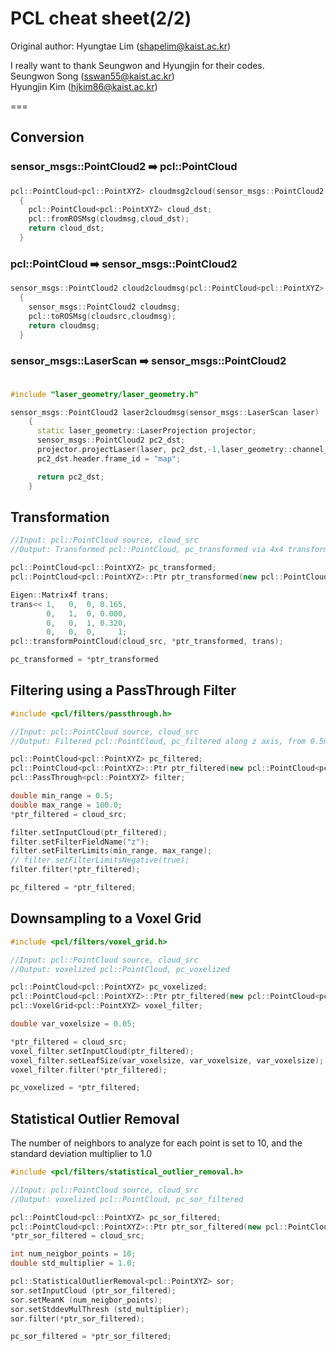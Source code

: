 # PCL cheat sheet(2/2)

Original author: Hyungtae Lim (shapelim@kaist.ac.kr)

I really want to thank Seungwon and Hyungjin for their codes. <br/> 
Seungwon Song (sswan55@kaist.ac.kr) <br/>
Hyungjin Kim (hjkim86@kaist.ac.kr)

===

## Conversion

### sensor_msgs::PointCloud2 :arrow_right: pcl::PointCloud
```cpp
pcl::PointCloud<pcl::PointXYZ> cloudmsg2cloud(sensor_msgs::PointCloud2 cloudmsg)
  {
    pcl::PointCloud<pcl::PointXYZ> cloud_dst;
    pcl::fromROSMsg(cloudmsg,cloud_dst);
    return cloud_dst;
  }
```
### pcl::PointCloud :arrow_right: sensor_msgs::PointCloud2
```cpp
sensor_msgs::PointCloud2 cloud2cloudmsg(pcl::PointCloud<pcl::PointXYZ> cloud_src)
  {
    sensor_msgs::PointCloud2 cloudmsg;
    pcl::toROSMsg(cloudsrc,cloudmsg);
    return cloudmsg;
  }
```

### sensor_msgs::LaserScan :arrow_right: sensor_msgs::PointCloud2
```cpp

#include "laser_geometry/laser_geometry.h"

sensor_msgs::PointCloud2 laser2cloudmsg(sensor_msgs::LaserScan laser)
    {
      static laser_geometry::LaserProjection projector;
      sensor_msgs::PointCloud2 pc2_dst;
      projector.projectLaser(laser, pc2_dst,-1,laser_geometry::channel_option::Intensity | laser_geometry::channel_option::Distance);
      pc2_dst.header.frame_id = "map";

      return pc2_dst;
    }
```

## Transformation
```cpp
//Input: pcl::PointCloud source, cloud_src
//Output: Transformed pcl::PointCloud, pc_transformed via 4x4 transformation matrix

pcl::PointCloud<pcl::PointXYZ> pc_transformed;
pcl::PointCloud<pcl::PointXYZ>::Ptr ptr_transformed(new pcl::PointCloud<pcl::PointXYZ>);

Eigen::Matrix4f trans;
trans<< 1,   0,  0, 0.165,
        0,   1,  0, 0.000,
        0,   0,  1, 0.320,
        0,   0,  0,     1;
pcl::transformPointCloud(cloud_src, *ptr_transformed, trans);

pc_transformed = *ptr_transformed
```

## Filtering using a PassThrough Filter
```cpp
#include <pcl/filters/passthrough.h>

//Input: pcl::PointCloud source, cloud_src
//Output: Filtered pcl::PointCloud, pc_filtered along z axis, from 0.5m to 100.0m

pcl::PointCloud<pcl::PointXYZ> pc_filtered;
pcl::PointCloud<pcl::PointXYZ>::Ptr ptr_filtered(new pcl::PointCloud<pcl::PointXYZ>);
pcl::PassThrough<pcl::PointXYZ> filter;

double min_range = 0.5;
double max_range = 100.0;
*ptr_filtered = cloud_src;

filter.setInputCloud(ptr_filtered);
filter.setFilterFieldName("z");
filter.setFilterLimits(min_range, max_range);
// filter.setFilterLimitsNegative(true);
filter.filter(*ptr_filtered);

pc_filtered = *ptr_filtered;
```


## Downsampling to a Voxel Grid

```cpp
#include <pcl/filters/voxel_grid.h>

//Input: pcl::PointCloud source, cloud_src
//Output: voxelized pcl::PointCloud, pc_voxelized 

pcl::PointCloud<pcl::PointXYZ> pc_voxelized;
pcl::PointCloud<pcl::PointXYZ>::Ptr ptr_filtered(new pcl::PointCloud<pcl::PointXYZ>);
pcl::VoxelGrid<pcl::PointXYZ> voxel_filter;

double var_voxelsize = 0.05;

*ptr_filtered = cloud_src;
voxel_filter.setInputCloud(ptr_filtered);
voxel_filter.setLeafSize(var_voxelsize, var_voxelsize, var_voxelsize);
voxel_filter.filter(*ptr_filtered);

pc_voxelized = *ptr_filtered;
```
## Statistical Outlier Removal


The number of neighbors to analyze for each point is set to 10, and the standard deviation multiplier to 1.0
```cpp
#include <pcl/filters/statistical_outlier_removal.h>

//Input: pcl::PointCloud source, cloud_src
//Output: voxelized pcl::PointCloud, pc_sor_filtered 

pcl::PointCloud<pcl::PointXYZ> pc_sor_filtered;
pcl::PointCloud<pcl::PointXYZ>::Ptr ptr_sor_filtered(new pcl::PointCloud<pcl::PointXYZ>);
*ptr_sor_filtered = cloud_src;

int num_neigbor_points = 10;
double std_multiplier = 1.0;

pcl::StatisticalOutlierRemoval<pcl::PointXYZ> sor;
sor.setInputCloud (ptr_sor_filtered);
sor.setMeanK (num_neigbor_points);
sor.setStddevMulThresh (std_multiplier);
sor.filter(*ptr_sor_filtered);

pc_sor_filtered = *ptr_sor_filtered;
```
